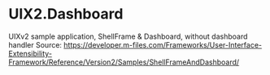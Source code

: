 # UIX2.Dashboard
UIXv2 sample application, ShellFrame & Dashboard, without dashboard handler
Source: https://developer.m-files.com/Frameworks/User-Interface-Extensibility-Framework/Reference/Version2/Samples/ShellFrameAndDashboard/